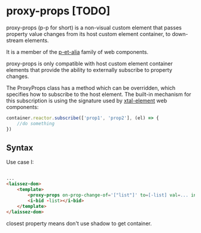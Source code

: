 # proxy-props [TODO]

proxy-props (p-p for short) is a non-visual custom element that passes property value changes from its host custom element container, to down-stream elements.

It is a member of the [p-et-alia](https://github.com/bahrus/p-et-alia) family of web components.

proxy-props is only compatible with host custom element container elements that provide the ability to externally subscribe to property changes.

The ProxyProps class has a method which can be overridden, which specifies how to subscribe to the host element.  The built-in mechanism for this subscription is using the signature used by [xtal-element](https://github.com/bahrus/xtal-element) web components:

```JavaScript
container.reactor.subscribe(['prop1', 'prop2'], (el) => {
    //do something
})
```


## Syntax

Use case I:

```html

...
<laissez-dom>
    <template>
        <proxy-props on-prop-change-of='["list"]' to=[-list] val=... init-val=...></proxy-props>
        <i-bid -list></i-bid>
    </template>
</laissez-dom>
```

closest property means don't use shadow to get container.




